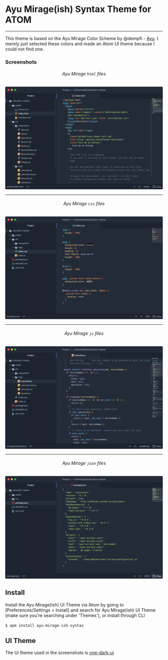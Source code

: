 # Ayu Mirage(ish) Syntax Theme for ATOM
---
This theme is based on the Ayu Mirage Color Scheme by @dempfi - [Ayu](https://github.com/dempfi/ayu). I merely just selected these colors and made an Atom UI theme because I could not find one.


### Screenshots

<h6 align='center'>Ayu Mirage <code>html</code> files</h6>

![html](./screenshots/html.png)

---

<h6 align='center'>Ayu Mirage <code>css</code> files</h6>

![css](./screenshots/css.png)

---

<h6 align='center'>Ayu Mirage <code>js</code> files</h6>

![js](./screenshots/js.png)

---

<h6 align='center'>Ayu Mirage <code>json</code> files</h6>

![json](./screenshots/json.png)

## Install
Install the Ayu Mirage(ish) UI Theme via Atom by going to [Preferences/Settings > Install] and search for Ayu Mirage(ish) UI Theme (make sure you're searching under 'Themes'), or install through CLI

`$ apm install ayu-mirage-ish-syntax`

## UI Theme
The Ui theme used in the screenshots is [one-dark-ui](https://atom.io/themes/one-dark-ui)
